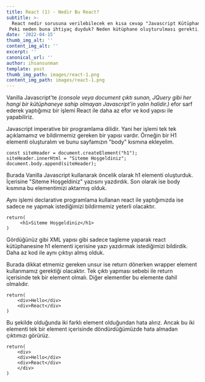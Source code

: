 ```yaml
---
title: React (1) - Nedir Bu React?
subtitle: >-
  React nedir sorusuna verilebilecek en kısa cevap "Javascript Kütüphanesi" olacaktır.
 Peki neden buna ihtiyaç duyduk? Neden kütüphane oluşturulması gerekti, bunları cevaplamamız gerekir.
date: '2022-04-15'
thumb_img_alt: ''
content_img_alt: ''
excerpt: ''
canonical_url: ''
author: ihsansunman
template: post
thumb_img_path: images/react-1.png
content_img_path: images/react-1.png
---
```

Vanilla Javascript'te _(console veya document çıktı sunan, JQuery gibi her hangi bir kütüphaneye sahip olmayan Javascript'in yalın halidir.)_ efor sarf ederek yaptığımız bir işlemi React ile daha az efor ve kod yapısı ile yapabiliriz.

Javascript imperative bir programlama dilidir. Yani her işlemi tek tek açıklamamız ve bildirmemiz gereken bir yapısı vardır. Örneğin bir H1 elementi oluşturalım ve bunu sayfamızın "body" kısmına ekleyelim. 

```
const siteHeader = document.createElement("h1");  
siteHeader.innerHtml = "Siteme Hoşgeldiniz"; 
document.body.append(siteHeader);
```

Burada Vanilla Javascript kullanarak öncelik olarak h1 elementi oluşturduk. İçerisine "Siteme Hoşgeldiniz" yazısını yazdırdık. Son olarak ise body kısmına bu elementimizi aktarmış olduk.

Aynı işlemi declarative programlama kullanan react ile yaptığımızda ise sadece ne yapmak istediğimizi bildirmemiz yeterli olacaktır.

```
return(
     <h1>Siteme Hoşgeldiniz</h1>
)
```

Gördüğünüz gibi XML yapısı gibi sadece tagleme yaparak react kütüphanesine h1 elementi içerisine yazı yazdırmak istediğimizi bildirdik. Daha az kod ile aynı çıktıyı almış olduk. 

Burada dikkat etmemiz gereken unsur ise return dönerken wrapper element kullanmamız gerektiği olacaktır. Tek çıktı yapması sebebi ile return içerisinde tek bir element olmalı. Diğer elementler bu elemente dahil olmalıdır. 

```
return(
    <div>Hello</div>
    <div>React</div>
)
```

Bu şekilde olduğunda iki farklı element olduğundan hata alırız. Ancak bu iki elementi tek bir element içerisinde döndürdüğümüzde hata almadan çıktımızı görürüz.

```
return(
    <div>
    <div>Hello</div>
    <div>React</div>
    </div>
)
```
